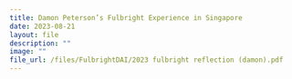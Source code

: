 ```yaml
---
title: Damon Peterson’s Fulbright Experience in Singapore
date: 2023-08-21
layout: file
description: ""
image: ""
file_url: /files/FulbrightDAI/2023 fulbright reflection (damon).pdf
---
```

